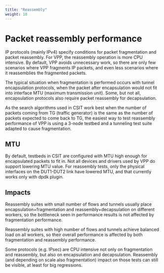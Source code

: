 ```yaml
---
title: "Reassembly"
weight: 10
---
```


# Packet reassembly performance

IP protocols (mainly IPv4) specify conditions for packet fragmentation
and packet reassembly. For VPP, the reassembly operation is more CPU intensive.
By default, VPP avoids unnecessary work, so there are only few scenarios
where VPP fragments IP packets, and even less scenarios where it reassemblies
the fragmented packets.

The typical situation when fragmentation is performed occurs with
tunnel encapsulation protocols, when the packet after encapsulation
would not fit into interface MTU (maximum transmission unit).
Some, but not all, encapsulation protocols also require
packet reassembly for decapsulation.

As the search algorithms used in CSIT work best when the number of packets
coming from TG (traffic generator) is the same
as the number of packets expected to come back to TG,
the easiest way to test reassembly performance of VPP is using
a 3-node testbed and a tunneling test suite adapted to cause fragmentation.

## MTU

By default, testbeds in CSIT are configured with MTU high enough
for encapsulated packets to fit in.
Not all devices and drivers used by VPP do support lowering MTU value.
For reassembly tests, only the physical interfaces on the DUT1-DUT2 link
have lowered MTU, and that currently works only with dpdk plugin.

## Impacts

Reassembly suites with small number of flows and tunnels
usually place encapsulation+fragmentation and reassembly+decapsulation
on different workers, so the bottleneck seen in performance results
is not affected by fragmentation performance.

Reassembly suites with high number of flows and tunnels
achieve balanced load on all workers, so their overall performance
is affected by both fragmentation and reassembly performance.

Some protocols (e.g. IPsec) are CPU intensive not only
on fragmentation and reassembly, but also on encapsulation and decapsulation.
Reassembly (and depending on scale also fragmentation) impact
on those tests can still be visible, at least for big regressions.

